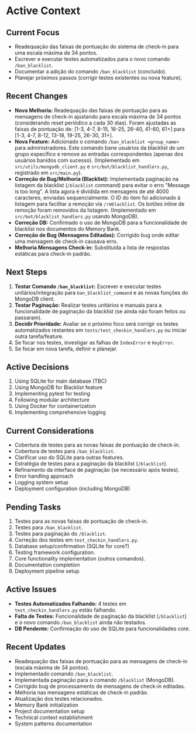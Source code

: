 # Active Context

## Current Focus
- Readequação das faixas de pontuação do sistema de check-in para uma escala máxima de 34 pontos.
- Escrever e executar testes automatizados para o novo comando `/ban_blacklist`.
- Documentar a adição do comando `/ban_blacklist` (concluído).
- Planejar próximos passos (corrigir testes existentes ou nova feature).

## Recent Changes
- **Nova Melhoria:** Readequação das faixas de pontuação para as mensagens de check-in ajustando para escala máxima de 34 pontos (considerando reset periódico a cada 30 dias). Foram ajustadas as faixas de pontuação de: [1-3, 4-7, 8-15, 16-25, 26-40, 41-60, 61+] para [1-3, 4-7, 8-12, 13-18, 19-25, 26-30, 31+].
- **Nova Feature:** Adicionado o comando `/ban_blacklist <group_name>` para administradores. Este comando bane usuários da blacklist de um grupo específico e remove as entradas correspondentes (apenas dos usuários banidos com sucesso). (Implementado em `src/utils/mongodb_client.py` e `src/bot/blacklist_handlers.py`, registrado em `src/main.py`).
- **Correção de Bug/Melhoria (Blacklist):** Implementada paginação na listagem da blacklist (`/blacklist` command) para evitar o erro "Message is too long". A lista agora é dividida em mensagens de até 4000 caracteres, enviadas sequencialmente. O ID do item foi adicionado à listagem para facilitar a remoção via `/rmblacklist`. Os botões inline de remoção foram removidos da listagem. (Implementado em `src/bot/blacklist_handlers.py` usando MongoDB).
- **Correção DB:** Confirmado o uso de MongoDB para a funcionalidade de blacklist nos documentos do Memory Bank.
- **Correção de Bug (Mensagens Editadas):** Corrigido bug onde editar uma mensagem de check-in causava erro.
- **Melhoria Mensagens Check-in:** Substituída a lista de respostas estáticas para check-in padrão.

## Next Steps
1.  **Testar Comando `/ban_blacklist`:** Escrever e executar testes unitários/integração para `ban_blacklist_command` e as novas funções do MongoDB client.
2.  **Testar Paginação:** Realizar testes unitários e manuais para a funcionalidade de paginação da blacklist (se ainda não foram feitos ou passaram).
3.  **Decidir Prioridade:** Avaliar se o próximo foco será corrigir os testes automatizados restantes em `tests/test_checkin_handlers.py` ou iniciar outra tarefa/feature.
4.  Se focar nos testes, investigar as falhas de `IndexError` e `KeyError`.
5.  Se focar em nova tarefa, definir e planejar.

## Active Decisions
1. Using SQLite for main database (TBC)
2. Using MongoDB for Blacklist feature
3. Implementing pytest for testing
4. Following modular architecture
5. Using Docker for containerization
6. Implementing comprehensive logging

## Current Considerations
- Cobertura de testes para as novas faixas de pontuação de check-in.
- Cobertura de testes para `/ban_blacklist`.
- Clarificar uso do SQLite para outras features.
- Estratégia de testes para a paginação da blacklist (`/blacklist`).
- Refinamento da interface de paginação (se necessário após testes).
- Error handling approach
- Logging system setup
- Deployment configuration (including MongoDB)

## Pending Tasks
1. Testes para as novas faixas de pontuação de check-in.
2. Testes para `/ban_blacklist`.
3. Testes para paginação do `/blacklist`.
4. Correção dos testes em `test_checkin_handlers.py`.
5. Database setup/confirmation (SQLite for core?)
6. Testing framework configuration.
7. Core functionality implementation (outros comandos).
8. Documentation completion
9. Deployment pipeline setup

## Active Issues
- **Testes Automatizados Falhando:** 4 testes em `test_checkin_handlers.py` estão falhando.
- **Falta de Testes:** Funcionalidade de paginação da blacklist (`/blacklist`) e o novo comando `/ban_blacklist` ainda não testados.
- **DB Pendente:** Confirmação do uso de SQLite para funcionalidades core.

## Recent Updates
- Readequação das faixas de pontuação para as mensagens de check-in (escala máxima de 34 pontos).
- Implementado comando `/ban_blacklist`.
- Implementada paginação para o comando `/blacklist` (MongoDB).
- Corrigido bug de processamento de mensagens de check-in editadas.
- Melhoria nas mensagens estáticas de check-in padrão.
- Atualização dos testes relacionados.
- Memory Bank initialization
- Project documentation setup
- Technical context establishment
- System patterns documentation 